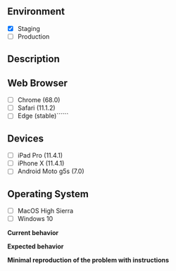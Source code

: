 ## Environment
* [x]  Staging
* [ ]  Production

## Description



## Web Browser
* [ ]  Chrome (68.0) 
* [ ]  Safari (11.1.2)
* [ ]  Edge (stable)``````

## Devices
* [ ]  iPad Pro (11.4.1)
* [ ]  iPhone X (11.4.1)
* [ ]  Android Moto g5s (7.0)

## Operating System
* [ ]  MacOS High Sierra
* [ ]  Windows 10

**Current behavior**
<!-- Describe how the bug manifests. -->

**Expected behavior**
<!-- Describe what the behavior would be without the bug. -->

**Minimal reproduction of the problem with instructions**
<!--
If the current behavior is a bug or you can illustrate your feature request better with an example, 
please provide the *STEPS TO REPRODUCE* and if possible a *MINIMAL VIDEO/GIF DEMO* of the problem.
-->